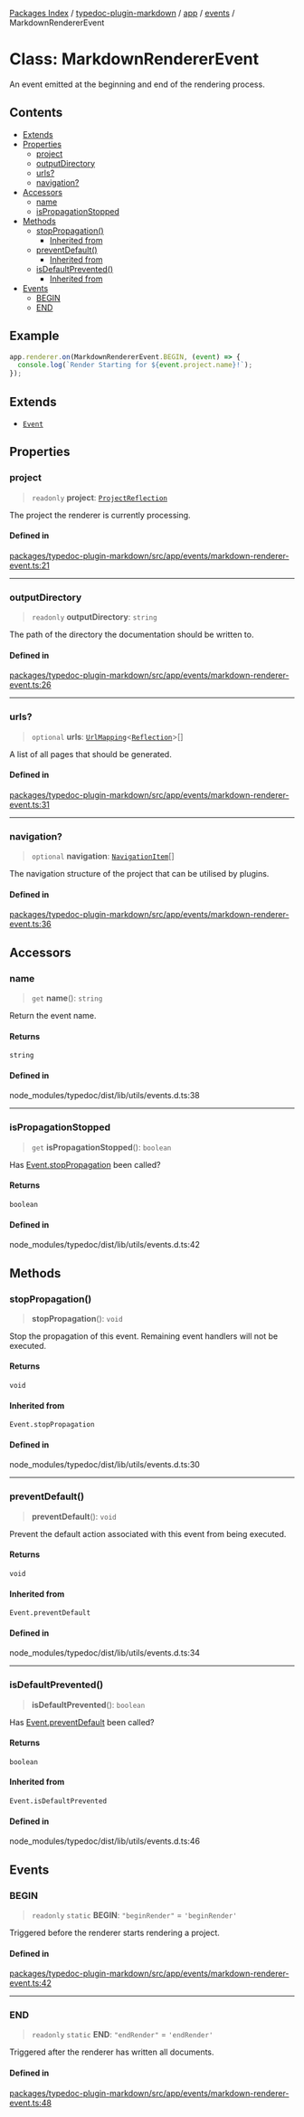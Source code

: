 [Packages Index](../../../../../README.md) / [typedoc-plugin-markdown](../../../../README.md) / [app](../../../README.md) / [events](../README.md) / MarkdownRendererEvent

# Class: MarkdownRendererEvent

An event emitted at the beginning and end of the rendering process.

## Contents

* [Extends](#extends)
* [Properties](#properties)
  * [project](#project)
  * [outputDirectory](#outputdirectory)
  * [urls?](#urls)
  * [navigation?](#navigation)
* [Accessors](#accessors)
  * [name](#name)
  * [isPropagationStopped](#ispropagationstopped)
* [Methods](#methods)
  * [stopPropagation()](#stoppropagation)
    * [Inherited from](#inherited-from)
  * [preventDefault()](#preventdefault)
    * [Inherited from](#inherited-from-1)
  * [isDefaultPrevented()](#isdefaultprevented)
    * [Inherited from](#inherited-from-2)
* [Events](#events)
  * [BEGIN](#begin)
  * [END](#end)

## Example

```ts
app.renderer.on(MarkdownRendererEvent.BEGIN, (event) => {
  console.log(`Render Starting for ${event.project.name}!`);
});
```

## Extends

* [`Event`](https://typedoc.org/api/classes/Event.html)

## Properties

### project

> `readonly` **project**: [`ProjectReflection`](https://typedoc.org/api/classes/Models.ProjectReflection.html)

The project the renderer is currently processing.

#### Defined in

[packages/typedoc-plugin-markdown/src/app/events/markdown-renderer-event.ts:21](https://github.com/typedoc2md/typedoc-plugin-markdown/blob/12bf51d00a65a847fc03f2dc9341a184b33a3504/packages/typedoc-plugin-markdown/src/app/events/markdown-renderer-event.ts#L21)

***

### outputDirectory

> `readonly` **outputDirectory**: `string`

The path of the directory the documentation should be written to.

#### Defined in

[packages/typedoc-plugin-markdown/src/app/events/markdown-renderer-event.ts:26](https://github.com/typedoc2md/typedoc-plugin-markdown/blob/12bf51d00a65a847fc03f2dc9341a184b33a3504/packages/typedoc-plugin-markdown/src/app/events/markdown-renderer-event.ts#L26)

***

### urls?

> `optional` **urls**: [`UrlMapping`](../../../../theme/namespaces/types/interfaces/UrlMapping.md)\<[`Reflection`](https://typedoc.org/api/classes/Models.Reflection.html)>\[]

A list of all pages that should be generated.

#### Defined in

[packages/typedoc-plugin-markdown/src/app/events/markdown-renderer-event.ts:31](https://github.com/typedoc2md/typedoc-plugin-markdown/blob/12bf51d00a65a847fc03f2dc9341a184b33a3504/packages/typedoc-plugin-markdown/src/app/events/markdown-renderer-event.ts#L31)

***

### navigation?

> `optional` **navigation**: [`NavigationItem`](../../../../theme/namespaces/types/interfaces/NavigationItem.md)\[]

The navigation structure of the project that can be utilised by plugins.

#### Defined in

[packages/typedoc-plugin-markdown/src/app/events/markdown-renderer-event.ts:36](https://github.com/typedoc2md/typedoc-plugin-markdown/blob/12bf51d00a65a847fc03f2dc9341a184b33a3504/packages/typedoc-plugin-markdown/src/app/events/markdown-renderer-event.ts#L36)

## Accessors

### name

> `get` **name**(): `string`

Return the event name.

#### Returns

`string`

#### Defined in

node\_modules/typedoc/dist/lib/utils/events.d.ts:38

***

### isPropagationStopped

> `get` **isPropagationStopped**(): `boolean`

Has [Event.stopPropagation](MarkdownPageEvent.md#stoppropagation) been called?

#### Returns

`boolean`

#### Defined in

node\_modules/typedoc/dist/lib/utils/events.d.ts:42

## Methods

### stopPropagation()

> **stopPropagation**(): `void`

Stop the propagation of this event. Remaining event handlers will not be executed.

#### Returns

`void`

#### Inherited from

`Event.stopPropagation`

#### Defined in

node\_modules/typedoc/dist/lib/utils/events.d.ts:30

***

### preventDefault()

> **preventDefault**(): `void`

Prevent the default action associated with this event from being executed.

#### Returns

`void`

#### Inherited from

`Event.preventDefault`

#### Defined in

node\_modules/typedoc/dist/lib/utils/events.d.ts:34

***

### isDefaultPrevented()

> **isDefaultPrevented**(): `boolean`

Has [Event.preventDefault](MarkdownPageEvent.md#preventdefault) been called?

#### Returns

`boolean`

#### Inherited from

`Event.isDefaultPrevented`

#### Defined in

node\_modules/typedoc/dist/lib/utils/events.d.ts:46

## Events

### BEGIN

> `readonly` `static` **BEGIN**: `"beginRender"` = `'beginRender'`

Triggered before the renderer starts rendering a project.

#### Defined in

[packages/typedoc-plugin-markdown/src/app/events/markdown-renderer-event.ts:42](https://github.com/typedoc2md/typedoc-plugin-markdown/blob/12bf51d00a65a847fc03f2dc9341a184b33a3504/packages/typedoc-plugin-markdown/src/app/events/markdown-renderer-event.ts#L42)

***

### END

> `readonly` `static` **END**: `"endRender"` = `'endRender'`

Triggered after the renderer has written all documents.

#### Defined in

[packages/typedoc-plugin-markdown/src/app/events/markdown-renderer-event.ts:48](https://github.com/typedoc2md/typedoc-plugin-markdown/blob/12bf51d00a65a847fc03f2dc9341a184b33a3504/packages/typedoc-plugin-markdown/src/app/events/markdown-renderer-event.ts#L48)
